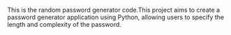 This is the random password generator code.This project aims to create a password generator application using Python, allowing users to specify the length and complexity of the password.


